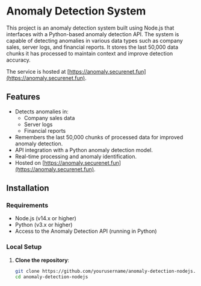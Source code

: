 # Anomaly Detection System

This project is an anomaly detection system built using Node.js that interfaces with a Python-based anomaly detection API. The system is capable of detecting anomalies in various data types such as company sales, server logs, and financial reports. It stores the last 50,000 data chunks it has processed to maintain context and improve detection accuracy.

The service is hosted at [https://anomaly.securenet.fun](https://anomaly.securenet.fun).

## Features

- Detects anomalies in:
  - Company sales data
  - Server logs
  - Financial reports
- Remembers the last 50,000 chunks of processed data for improved anomaly detection.
- API integration with a Python anomaly detection model.
- Real-time processing and anomaly identification.
- Hosted on [https://anomaly.securenet.fun](https://anomaly.securenet.fun).

## Installation

### Requirements

- Node.js (v14.x or higher)
- Python (v3.x or higher)
- Access to the Anomaly Detection API (running in Python)

### Local Setup

1. **Clone the repository**:

   ```bash
   git clone https://github.com/yourusername/anomaly-detection-nodejs.git
   cd anomaly-detection-nodejs
